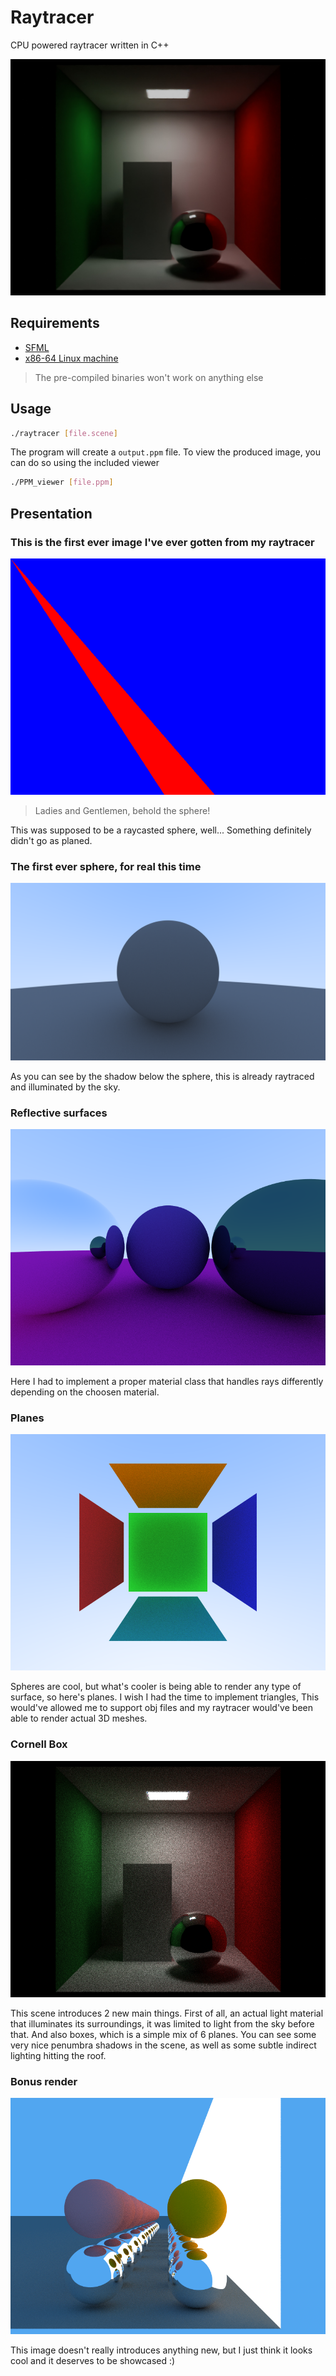 # Raytracer

CPU powered raytracer written in C++

![image](screenshots/denoised_and_upscaled.png)

## Requirements

- [SFML](https://www.sfml-dev.org)
- [x86-64 Linux machine](https://wikipedia.org/wiki/Linux)
> The pre-compiled binaries won't work on anything else

## Usage

```bash
./raytracer [file.scene]
```
The program will create a ``output.ppm`` file.
To view the produced image, you can do so using the included viewer
```bash
./PPM_viewer [file.ppm]
```

## Presentation

### This is the first ever image I've ever gotten from my raytracer

![image](screenshots/first_result.png)

> Ladies and Gentlemen, behold the sphere!

This was supposed to be a raycasted sphere, well... Something definitely didn't go as planed.

### The first ever sphere, for real this time

![image](screenshots/ball.png)

As you can see by the shadow below the sphere, this is already raytraced and illuminated by the sky.

### Reflective surfaces

![image](screenshots/reflective_balls.png)

Here I had to implement a proper material class that handles rays differently depending on the choosen material.

### Planes

![image](screenshots/planes.png)

Spheres are cool, but what's cooler is being able to render any type of surface, so here's planes. I wish I had the time to implement triangles, This would've allowed me to support obj files and my raytracer would've been able to render actual 3D meshes.

### Cornell Box

![image](screenshots/cornell_box.png)

This scene introduces 2 new main things. First of all, an actual light material that illuminates its surroundings, it was limited to light from the sky before that. And also boxes, which is a simple mix of 6 planes. You can see some very nice penumbra shadows in the scene, as well as some subtle indirect lighting hitting the roof.

### Bonus render

![image](screenshots/reflections.png)

This image doesn't really introduces anything new, but I just think it looks cool and it deserves to be showcased :)